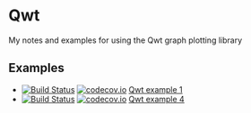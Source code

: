 # Qwt

My notes and examples for using the Qwt graph plotting library

## Examples

 * [![Build Status](https://travis-ci.org/richelbilderbeek/QwtExample1.svg?branch=master)](https://travis-ci.org/richelbilderbeek/QwtExample1) [![codecov.io](https://codecov.io/github/richelbilderbeek/QwtExample1/coverage.svg?branch=master)](https://codecov.io/github/richelbilderbeek/QwtExample1?branch=master) [Qwt example 1](https://github.com/richelbilderbeek/QwtExample1)
 * [![Build Status](https://travis-ci.org/richelbilderbeek/QwtExample4.svg?branch=master)](https://travis-ci.org/richelbilderbeek/QwtExample4) [![codecov.io](https://codecov.io/github/richelbilderbeek/QwtExample4/coverage.svg?branch=master)](https://codecov.io/github/richelbilderbeek/QwtExample4?branch=master) [Qwt example 4](https://github.com/richelbilderbeek/QwtExample4)
